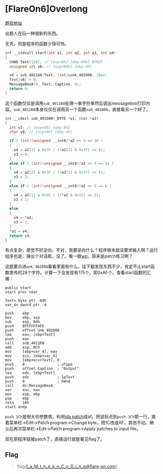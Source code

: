 # [FlareOn6]Overlong

[题目地址](https://buuoj.cn/challenges#[FlareOn6]Overlong)

出题人在玩一种很新的东西。

无壳，但是程序的函数少得可怜。

```c
int __stdcall start(int a1, int a2, int a3, int a4)
{
  CHAR Text[128]; // [esp+0h] [ebp-84h] BYREF
  unsigned int v6; // [esp+80h] [ebp-4h]

  v6 = sub_401160(Text, (int)&unk_402008, 28u);
  Text[v6] = 0;
  MessageBoxA(0, Text, Caption, 0);
  return 0;
}
```

这个函数仅仅是调用`sub_401160`处理一串字符串然后调出messagebox打印内容。`sub_401160`本身仅仅在调用另一个函数`sub_401000`，直接看另一个好了。

```c
int __cdecl sub_401000(_BYTE *a1, char *a2)
{
  int v3; // [esp+0h] [ebp-8h]
  char v4; // [esp+4h] [ebp-4h]

  if ( (int)(unsigned __int8)*a2 >> 3 == 30 )
  {
    v4 = a2[3] & 0x3F | ((a2[2] & 0x3F) << 6);
    v3 = 4;
  }
  else if ( (int)(unsigned __int8)*a2 >> 4 == 14 )
  {
    v4 = a2[2] & 0x3F | ((a2[1] & 0x3F) << 6);
    v3 = 3;
  }
  else if ( (int)(unsigned __int8)*a2 >> 5 == 6 )
  {
    v4 = a2[1] & 0x3F | ((*a2 & 0x1F) << 6);
    v3 = 2;
  }
  else
  {
    v4 = *a2;
    v3 = 1;
  }
  *a1 = v4;
  return v3;
}
```

有点复杂，感觉不好逆向。不对，我要逆向什么？程序根本就没要求输入啊？运行程序也是，弹出个对话框，没了。看一眼[wp](https://blog.csdn.net/ytj00/article/details/107734647)，原来是patch练习啊？

这题要点进`unk_402008`看看里面有什么。往下翻发现东西不少，肯定不止start函数里传的28个字符。计算一下会发现有175个，即0xAF个。查看start函数的汇编：

```
public start
start proc near

Text= byte ptr -84h
var_4= dword ptr -4

push    ebp
mov     ebp, esp
sub     esp, 84h
push    0FFFFFFAFh
push    offset unk_402008
lea     eax, [ebp+Text]
push    eax
call    sub_401160
add     esp, 0Ch
mov     [ebp+var_4], eax
mov     ecx, [ebp+var_4]
mov     [ebp+ecx+Text], 0
push    0               ; uType
push    offset Caption  ; "Output"
lea     edx, [ebp+Text]
push    edx             ; lpText
push    0               ; hWnd
call    ds:MessageBoxA
xor     eax, eax
mov     esp, ebp
pop     ebp
retn    10h
start endp
```

`push 1Ch`是相关的参数值，利用[ida patch](https://www.jianshu.com/p/cf751c7aec87)成af。把鼠标点到`push 1Ch`那一行，接着菜单栏->Edit->Patch program->Change byte，把1C改成AF，其他不动。确认后再次菜单栏->Edit->Patch program->Apply patches to input file。

现在原程序就被patch了，直接运行就能看见flag了。

## Flag
> flag{I_a_M_t_h_e_e_n_C_o_D_i_n_g@flare-on.com}